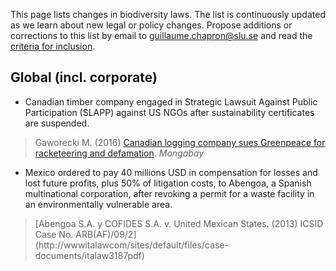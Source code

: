 This page lists changes in biodiversity laws. The list is continuously updated as we learn about new legal or policy changes. Propose additions or corrections to this list by email to <guillaume.chapron@slu.se> and read the [criteria for inclusion](https://github.com/gchapron/LegalBoundaries/blob/master/README.md).

Global (incl. corporate)
-----

- Canadian timber company engaged in Strategic Lawsuit Against Public Participation (SLAPP) against US NGOs after sustainability certificates are suspended.  
> Gaworecki M. (2016) [Canadian logging company sues Greenpeace for racketeering and defamation](https://newsmongabaycom/2016/06/canadian-logging-company-sues-greenpeace-for-racketeering-and-defamation). *Mongabay*
>         

- Mexico ordered to pay 40 millions USD in compensation for losses and lost future profits, plus 50% of litigation costs, to Abengoa, a Spanish multinational corporation, after revoking a permit for a waste facility in an environmentally vulnerable area.  
> [Abengoa S.A. y COFIDES S.A. v. United Mexican States. (2013) ICSID Case No. ARB(AF)/09/2] (http://wwwitalawcom/sites/default/files/case-documents/italaw3187pdf)